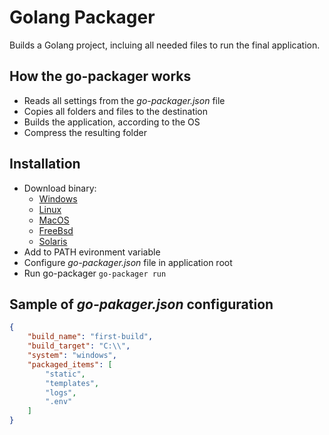 # Golang Packager

Builds a Golang project, incluing all needed files to run the final application.


## How the go-packager works
- Reads all settings from the *go-packager.json* file
- Copies all folders and files to the destination
- Builds the application, according to the OS
- Compress the resulting folder

## Installation
- Download binary: 
    - [Windows](bin/windows/go-packager.exe)
    - [Linux](bin/linux/go-packager)
    - [MacOS](bin/macos/go-packager)
    - [FreeBsd](bin/freebsd/go-packager)
    - [Solaris](bin/solaris/go-packager)
- Add to PATH evironment variable
- Configure *go-packager.json* file in application root
- Run go-packager 
``
go-packager run
``

## Sample of *go-pakager.json* configuration

```json
{
    "build_name": "first-build",
    "build_target": "C:\\",  
    "system": "windows",
    "packaged_items": [
        "static",
        "templates",
        "logs",
        ".env"
    ]
}
```
